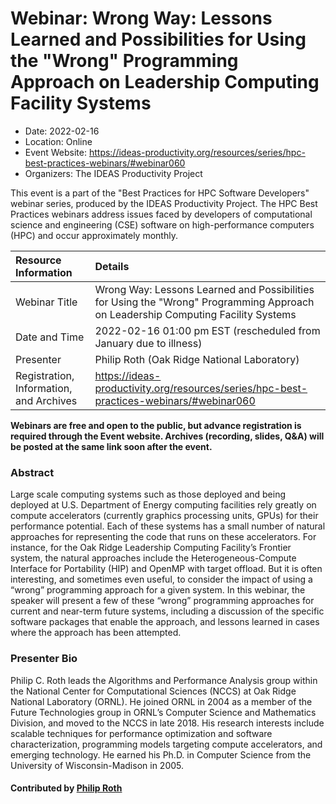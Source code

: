 # Webinar: Wrong Way: Lessons Learned and Possibilities for Using the "Wrong" Programming Approach on Leadership Computing Facility Systems

- Date: 2022-02-16
- Location: Online
- Event Website: https://ideas-productivity.org/resources/series/hpc-best-practices-webinars/#webinar060
- Organizers: The IDEAS Productivity Project
			   
This event is a part of the "Best Practices for HPC Software
Developers" webinar series, produced by the IDEAS Productivity
Project. The HPC Best Practices webinars address issues faced by
developers of computational science and engineering (CSE) software on
high-performance computers (HPC) and occur approximately monthly.

Resource Information | Details
:--- | :---			   
Webinar Title | Wrong Way: Lessons Learned and Possibilities for Using the "Wrong" Programming Approach on Leadership Computing Facility Systems
Date and Time | 2022-02-16 01:00 pm EST (rescheduled from January due to illness)
Presenter | Philip Roth (Oak Ridge National Laboratory)
Registration, Information, and Archives | 	<https://ideas-productivity.org/resources/series/hpc-best-practices-webinars/#webinar060>	   

**Webinars are free and open to the public, but advance registration is required through the Event website. Archives (recording, slides, Q&A) will be posted at the same link soon after the event.**

### Abstract
<p>Large scale computing systems such as those deployed and being deployed at U.S. Department of Energy computing facilities rely greatly on compute accelerators (currently graphics processing units, GPUs) for their performance potential. Each of these systems has a small number of natural approaches for representing the code that runs on these accelerators. For instance, for the Oak Ridge Leadership Computing Facility’s Frontier system, the natural approaches include the Heterogeneous-Compute Interface for Portability (HIP) and OpenMP with target offload. But it is often interesting, and sometimes even useful, to consider the impact of using a “wrong” programming approach for a given system. In this webinar, the speaker will present a few of these “wrong” programming approaches for current and near-term future systems, including a discussion of the specific software packages that enable the approach, and lessons learned in cases where the approach has been attempted.</p>



### Presenter Bio
<p>Philip C. Roth leads the Algorithms and Performance Analysis group within the National Center for Computational Sciences (NCCS) at Oak Ridge National Laboratory (ORNL).  He joined ORNL in 2004 as a member of the Future Technologies group in ORNL&#8217;s Computer Science and Mathematics Division, and moved to the NCCS in late 2018.  His research interests include scalable techniques for performance optimization and software characterization, programming models targeting compute accelerators, and emerging technology.  He earned his Ph.D. in Computer Science from the University of Wisconsin-Madison in 2005.</p>

    

#### Contributed by [Philip Roth](https://github.com/rothpc "Philip Roth GitHub profile")

<!---
Publish: yes
RSS Update: 2022-01-27
Categories: skills
Topics: online learning
--->
